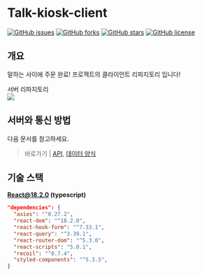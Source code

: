 # Talk-kiosk-client

<a href="https://github.com/Fantastic5-Team/talk-kiosk-client/issues"><img alt="GitHub issues" src="https://img.shields.io/github/issues/Fantastic5-Team/talk-kiosk-client"></a>
<a href="https://github.com/Fantastic5-Team/talk-kiosk-client/network"><img alt="GitHub forks" src="https://img.shields.io/github/forks/Fantastic5-Team/talk-kiosk-client"></a>
<a href="https://github.com/Fantastic5-Team/talk-kiosk-client/stargazers"><img alt="GitHub stars" src="https://img.shields.io/github/stars/Fantastic5-Team/talk-kiosk-client?color=yellow"></a>
<a href="https://github.com/Fantastic5-Team/talk-kiosk-client"><img alt="GitHub license" src="https://img.shields.io/github/license/Fantastic5-Team/talk-kiosk-client"></a>

## 개요
말하는 사이에 주문 완료! 프로젝트의 클라이언트 리파지토리 입니다!

서버 리파지토리\
<a href="https://github.com/Fantastic5-Team/talk-kiosk-server" target="_blank">
  <img src="https://img.shields.io/badge/GitHub-talk--kiosk--server-brightgreen?style=for-the-badge&logo=github" />
</a>


## 서버와 통신 방법

다음 문서를 참고하세요.

> 바로가기 | [API](https://github.com/Fantastic5-Team/talk-kiosk-server#api),
[데이터 양식](https://github.com/Fantastic5-Team/talk-kiosk-server#%EB%8D%B0%EC%9D%B4%ED%84%B0-%EC%96%91%EC%8B%9D)

## 기술 스택
**React@18.2.0 (typescript)**
```json
"dependencies": {
  "axios": "^0.27.2",
  "react-dom": "^18.2.0",
  "react-hook-form": "^7.33.1",
  "react-query": "^3.39.1",
  "react-router-dom": "^5.3.0",
  "react-scripts": "5.0.1",
  "recoil": "^0.7.4",
  "styled-components": "^5.3.5",
}
```
